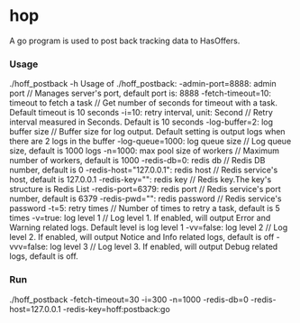 # hop
A go program is used to post back tracking data to HasOffers.

### Usage
./hoff_postback -h
Usage of ./hoff_postback:
-admin-port=8888: admin port                // Manages server's port, default port is: 8888
-fetch-timeout=10: timeout to fetch a task  // Get number of seconds for timeout with a task. Default timeout is 10 seconds
-i=10: retry interval, unit: Second         // Retry interval measured in Seconds. Default is 10 seconds
-log-buffer=2: log buffer size              // Buffer size for log output. Default setting is output logs when there are 2 logs in the buffer
-log-queue=1000: log queue size             // Log queue size, default is 1000 logs
-n=1000: max pool size of workers           // Maximum number of workers, default is 1000
-redis-db=0: redis db                       // Redis DB number, default is 0
-redis-host="127.0.0.1": redis host         // Redis service's host, default is 127.0.0.1
-redis-key="": redis key                    // Redis key.The key's structure is Redis List
-redis-port=6379: redis port                // Redis service's port number, default is 6379
-redis-pwd="": redis password               // Redis service's password
-t=5: retry times                           // Number of times to retry a task, default is 5 times
-v=true: log level 1                        // Log level 1. If enabled, will output Error and Warning related logs. Default level is log level 1
-vv=false: log level 2                      // Log level 2. If enabled, will output Notice and Info related logs, default is off
-vvv=false: log level 3                     // Log level 3. If enabled, will output Debug related logs, default is off.

### Run
./hoff_postback -fetch-timeout=30 -i=300 -n=1000 -redis-db=0 -redis-host=127.0.0.1 -redis-key=hoff:postback:go
